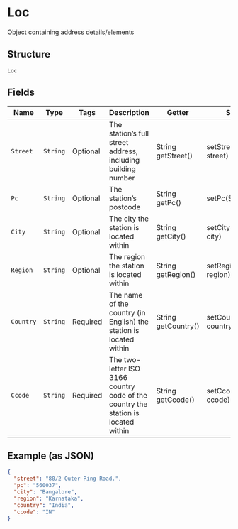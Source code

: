 
# Loc

Object containing address details/elements

## Structure

`Loc`

## Fields

| Name | Type | Tags | Description | Getter | Setter |
|  --- | --- | --- | --- | --- | --- |
| `Street` | `String` | Optional | The station’s full street address, including building number | String getStreet() | setStreet(String street) |
| `Pc` | `String` | Optional | The station’s postcode | String getPc() | setPc(String pc) |
| `City` | `String` | Optional | The city the station is located within | String getCity() | setCity(String city) |
| `Region` | `String` | Optional | The region the station is located within | String getRegion() | setRegion(String region) |
| `Country` | `String` | Required | The name of the country (in English) the station is located within | String getCountry() | setCountry(String country) |
| `Ccode` | `String` | Required | The two-letter ISO 3166 country code of the country the station is located within | String getCcode() | setCcode(String ccode) |

## Example (as JSON)

```json
{
  "street": "80/2 Outer Ring Road.",
  "pc": "560037",
  "city": "Bangalore",
  "region": "Karnataka",
  "country": "India",
  "ccode": "IN"
}
```

